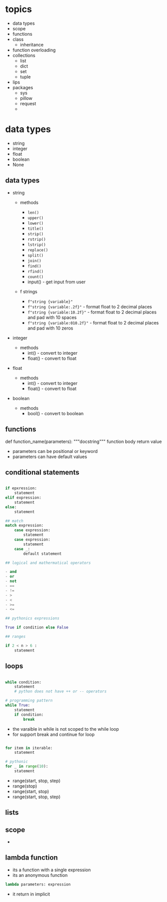 # topics
- data types 
- scope 
- functions 
- class 
    - inheritance 
- function overloading 
- collections 
    - list 
    - dict
    - set
    - tuple 
- lips 
- packages 
    - sys 
    - pillow 
    - request
    - 



# data types 
- string 
- integer
- float
- boolean
- None 

## data types 

- string 
    - methods 
        - `len()`
        - `upper()`
        - `lower()`
        - `title()`
        - `strip()`
        - `rstrip()`
        - `lstrip()`
        - `replace()`
        - `split()`
        - `join()`
        - `find()`
        - `rfind()`
        - `count()`
        - input()    - get input from user
    
    - f strings
        - `f"string {variable}"`
        - `f"string {variable:.2f}"` - format float to 2 decimal places
        - `f"string {variable:10.2f}"` - format float to 2 decimal places and pad with 10 spaces
        - `f"string {variable:010.2f}"` - format float to 2 decimal places and pad with 10 zeros

- integer 
    - methods 
        - int()         - convert to integer
        - float()       - convert to float

- float
    - methods 
        - int()         - convert to integer
        - float()       - convert to float
- boolean
    - methods 
        - bool()        - convert to boolean


## functions 

def function_name(parameters):
    """docstring"""
    function body
    return value

- parameters can be positional or keyword 
- parameters can have default values

## conditional statements

```python

if epxression:
    statement
elif expression:
    statement
else:
    statement

## match 
match expression:
    case expression:
        statement
    case expression:
        statement
    case _:
        default statement

## logical and mathermatical operators 

- and
- or
- not
- ==
- !=
- >
- <
- >=
- <=

## pythonics expressions

True if condition else False 

## ranges 

if 2 < n > 6 :
    statement

```

## loops 

```python

while condition:
    statement
    # python does not have ++ or -- operators

# programming pattern 
while True:
    statement
    if condition:
        break

```

- the varaible in while is not scoped to the while loop
- for support break and continue 
for loop 

```python

for item in iterable:
    statement

# pythonic
for _ in range(10):
    statement


```

- range(start, stop, step)
- range(stop)
- range(start, stop)
- range(start, stop, step)

## lists


## scope 
- 

## lambda function 
- its a function with a single expression
- its an anonymous function

```python
lambda parameters: expression

```
- it return in implicit 